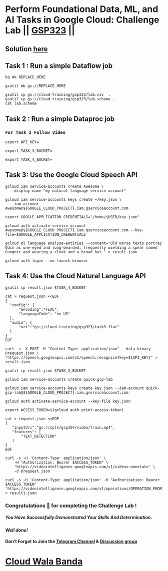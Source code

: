# Perform Foundational Data, ML, and AI Tasks in Google Cloud: Challenge Lab || [GSP323](https://www.cloudskillsboost.google/focuses/11044?parent=catalog) ||

## Solution [here](https://youtu.be/q_PxFoQwMM8)

## Task  1 : Run a simple Dataflow job

```
bq mk REPLACE_HERE
```
```
gsutil mb gs://REPLACE_HERE
```
```
gsutil cp gs://cloud-training/gsp323/lab.csv  .
gsutil cp gs://cloud-training/gsp323/lab.schema .
cat lab.schema
```

## Task  2 : Run a simple Dataproc job

### `For Task 2 Follow Video`

```
export API_KEY=
```
```
export TASK_3_BUCKET=
```
```
export TASK_4_BUCKET=
```

## Task 3: Use the Google Cloud Speech API

```
gcloud iam service-accounts create Awesome \
  --display-name "my natural language service account"

gcloud iam service-accounts keys create ~/key.json \
  --iam-account Awesome@${GOOGLE_CLOUD_PROJECT}.iam.gserviceaccount.com

export GOOGLE_APPLICATION_CREDENTIALS="/home/$USER/key.json"

gcloud auth activate-service-account Awesome@${GOOGLE_CLOUD_PROJECT}.iam.gserviceaccount.com --key-file=$GOOGLE_APPLICATION_CREDENTIALS

gcloud ml language analyze-entities --content="Old Norse texts portray Odin as one-eyed and long-bearded, frequently wielding a spear named Gungnir and wearing a cloak and a broad hat." > result.json
```
```
gcloud auth login --no-launch-browser
```

## Task 4: Use the Cloud Natural Language API

```
gsutil cp result.json $TASK_4_BUCKET
```
```
cat > request.json <<EOF 
{
  "config": {
      "encoding":"FLAC",
      "languageCode": "en-US"
  },
  "audio": {
      "uri":"gs://cloud-training/gsp323/task3.flac"
  }
}
EOF
```
```
curl -s -X POST -H "Content-Type: application/json" --data-binary @request.json \
"https://speech.googleapis.com/v1/speech:recognize?key=${API_KEY}" > result.json

gsutil cp result.json $TASK_3_BUCKET
```
```
gcloud iam service-accounts create quick-gcp-lab

gcloud iam service-accounts keys create key.json --iam-account quick-gcp-lab@${GOOGLE_CLOUD_PROJECT}.iam.gserviceaccount.com

gcloud auth activate-service-account --key-file key.json

export ACCESS_TOKEN=$(gcloud auth print-access-token)
```
```
cat > request.json <<EOF 
{
   "inputUri":"gs://spls/gsp154/video/train.mp4",
   "features": [
       "TEXT_DETECTION"
   ]
}
EOF
```
```
curl -s -H 'Content-Type: application/json' \
    -H "Authorization: Bearer $ACCESS_TOKEN" \
    'https://videointelligence.googleapis.com/v1/videos:annotate' \
    -d @request.json
```
```
curl -s -H 'Content-Type: application/json' -H "Authorization: Bearer $ACCESS_TOKEN" 'https://videointelligence.googleapis.com/v1/operations/OPERATION_FROM_PREVIOUS_REQUEST' > result1.json
```

### Congratulations 🎉 for completing the Challenge Lab !

##### *You Have Successfully Demonstrated Your Skills And Determination.*

#### *Well done!*

#### Don't Forget to Join the [Telegram Channel](https://t.me/cloudwalabanda) & [Discussion group](https://t.me/cloudwalabandaChats)

# [Cloud Wala Banda](https://www.youtube.com/@cloudwalabanda)
